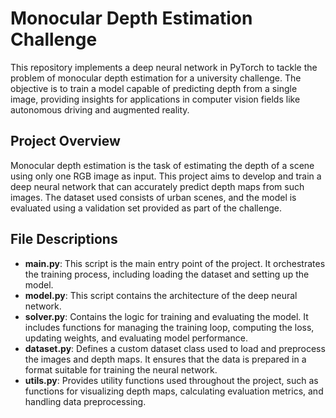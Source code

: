# Monocular Depth Estimation Challenge

This repository implements a deep neural network in PyTorch to tackle the problem of monocular depth estimation for a university challenge. The objective is to train a model capable of predicting depth from a single image, providing insights for applications in computer vision fields like autonomous driving and augmented reality.

## Project Overview

Monocular depth estimation is the task of estimating the depth of a scene using only one RGB image as input. This project aims to develop and train a deep neural network that can accurately predict depth maps from such images. The dataset used consists of urban scenes, and the model is evaluated using a validation set provided as part of the challenge.

## File Descriptions

- **main.py**: This script is the main entry point of the project. It orchestrates the training process, including loading the dataset and setting up the model.
- **model.py**: This script contains the architecture of the deep neural network. 
- **solver.py**: Contains the logic for training and evaluating the model. It includes functions for managing the training loop, computing the loss, updating weights, and evaluating model performance.
- **dataset.py**: Defines a custom dataset class used to load and preprocess the images and depth maps. It ensures that the data is prepared in a format suitable for training the neural network.
- **utils.py**: Provides utility functions used throughout the project, such as functions for visualizing depth maps, calculating evaluation metrics, and handling data preprocessing.

